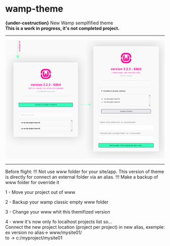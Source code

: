 # wamp-theme
<b>{under-costruction}</b> New Wamp semplfified theme<br>
<b>This is a work in progress, it's not completed project.</b>

---

<img src="./preview.png" alt="alternative wamp theme"/>

---

Before flight:
!!! Not use www folder for your site/app. This version of theme is directly for connect an external folder via an alias.
!!! Make a backup of www folder for override it

1 - Move your project out of www

2 - Backup your wamp classic empty www folder

3 - Change your www whit this themifized version

4 - www it's now only fo localhost projects list so...<br>
    Connect the new project location (project per project) in new alias, exemple:<br>
    ex version no alias-> www/mysite01/<br>
    to -> c:/myproject/mysite01<br>
    
